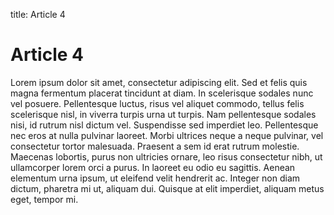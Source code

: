 title: Article 4


# Article 4

Lorem ipsum dolor sit amet, consectetur adipiscing elit. Sed et felis quis magna
fermentum placerat tincidunt at diam. In scelerisque sodales nunc vel posuere.
Pellentesque luctus, risus vel aliquet commodo, tellus felis scelerisque nisl,
in viverra turpis urna ut turpis. Nam pellentesque sodales nisi, id rutrum nisl
dictum vel. Suspendisse sed imperdiet leo. Pellentesque nec eros at nulla
pulvinar laoreet. Morbi ultrices neque a neque pulvinar, vel consectetur tortor
malesuada. Praesent a sem id erat rutrum molestie. Maecenas lobortis, purus non
ultricies ornare, leo risus consectetur nibh, ut ullamcorper lorem orci a purus.
In laoreet eu odio eu sagittis. Aenean elementum urna ipsum, ut eleifend velit
hendrerit ac. Integer non diam dictum, pharetra mi ut, aliquam dui. Quisque at
elit imperdiet, aliquam metus eget, tempor mi. 

